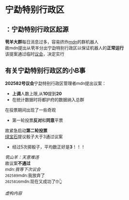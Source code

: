 # 宁勐特别行政区
## ：宁勐特别行政区起源
**茕羊大群**每日消息过多，容易挤炸[mdn](../name/name.md#mdn)的群机器人  
故mdn提出从茕羊分出宁勐特别行政区以保证机器人的**正常运行**  
该提案通过临时[议会](../name/name_thing.md#meeting)，决定实行  
## 有关宁勐特别行政区的小B事
**202582号议会**宁勐特别行政区管理者mdn提出议案：  
- **上调**人数上限,从**10**提到**20**  
- 在统计数据时将都护府的数据纳入总群  

在投票期间出现了一些奇观
- 第一轮投票**反对**和**同意**平票  

故紧急启动**第二轮投票**  
[绿宝石](../name/name.md#emerald)提议骰子大于3通过议案  
- 经过5次掷骰子，平均数正好是**3**！！！  

*茕山羊：天意难违*  
故议案**不通过**  
*mdn:我等下次议会*  
`202589`mdn:我放弃了  
`2025816`mdn:现在又成功了🤓👆  

*虚构内容*

<script src="/js/dist/autoload.js"></script>
 <script>
// 页面加载完成后开始定期执行
window.addEventListener('load', () => {
  console.log("Live2D waifu script loaded.");
  
  // 初始执行一次
  updateWaifuStyle();

  // 每隔 1 秒检查一次 modelId 是否发生变化（例如其他脚本修改了 localStorage）
  setInterval(() => {
    console.log("running");
    updateWaifuStyle();
  }, 1000);
});
  </script>
<div id="giscus"></div>
<script src="https://giscus.app/client.js"
        data-repo="nomdn/GoatBook-Source"
        data-repo-id="R_kgDOPXYjCw"
        data-category="General"
        data-category-id="DIC_kwDOPXYjC84Ctwim"
        data-mapping="title"
        data-strict="0"
        data-reactions-enabled="1"
        data-emit-metadata="0"
        data-input-position="top"
        data-theme="preferred_color_scheme"
        data-lang="zh-CN"
        crossorigin="anonymous"
        async>
</script>
